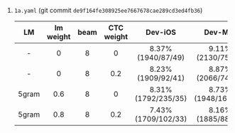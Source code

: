 
1. `1a.yaml` (git commit `de9f164fe308925ee7667678cae289cd3ed4fb36`)

    | LM | lm weight | beam | CTC weight | Dev-iOS | Dev-MIC | Dev-Android | Test-iOS |  Test-MIC | Test-Android |
    |:---:|:---:|:---:|:---:|:---:|:---:|:---:|:---:|:---:|:---:|
    | - | 0 | 8 | 0 | 8.37% (1940/87/49) | 9.11% (2130/75/54) | 9.23% (2153/78/58) | 8.37% (3914/160/70) | 8.73% (4117/124/82) | 8.73% (4089/166/71) |
    | - | 0 | 8 | 0.2 | 8.23% (1909/92/41) | 8.87% (2066/74/61) | 8.81% (2050/79/57) | 8.12% (3794/158/69) | 8.41% (3965/118/80) | 8.53% (3987/168/68) |
    | 5gram | 0.6 | 8 | 0 | 8.31% (1792/235/35) | 8.73% (1948/168/50) | 8.69% (1953/155/47) | 8.31% (3519/538/61) | 8.27% (3722/285/87) | 8.57% (3697/487/60) |
    | 5gram | 0.8 | 8 | 0.2 | 7.43% (1709/102/33) | 8.16% (1885/88/50) | 8.16% (1886/89/48) | 7.50% (3473/177/65) | 7.76% (3621/143/80) | 7.78% (3601/189/61) |
